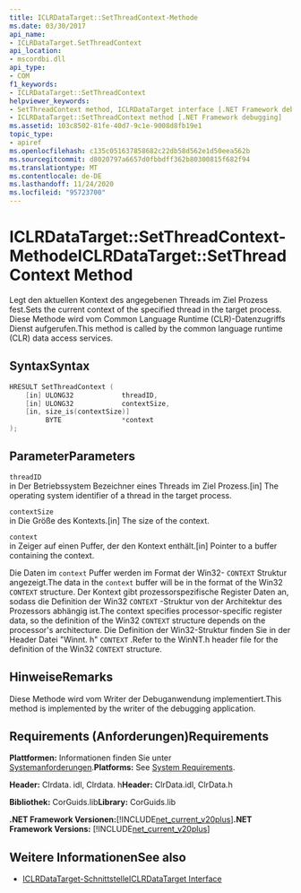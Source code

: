 ```yaml
---
title: ICLRDataTarget::SetThreadContext-Methode
ms.date: 03/30/2017
api_name:
- ICLRDataTarget.SetThreadContext
api_location:
- mscordbi.dll
api_type:
- COM
f1_keywords:
- ICLRDataTarget::SetThreadContext
helpviewer_keywords:
- SetThreadContext method, ICLRDataTarget interface [.NET Framework debugging]
- ICLRDataTarget::SetThreadContext method [.NET Framework debugging]
ms.assetid: 103c8502-81fe-40d7-9c1e-9008d8fb19e1
topic_type:
- apiref
ms.openlocfilehash: c135c051637858682c22db58d562e1d50eea562b
ms.sourcegitcommit: d8020797a6657d0fbbdff362b80300815f682f94
ms.translationtype: MT
ms.contentlocale: de-DE
ms.lasthandoff: 11/24/2020
ms.locfileid: "95723700"
---
```

# <a name="iclrdatatargetsetthreadcontext-method"></a><span data-ttu-id="f8d7e-102">ICLRDataTarget::SetThreadContext-Methode</span><span class="sxs-lookup"><span data-stu-id="f8d7e-102">ICLRDataTarget::SetThreadContext Method</span></span>

<span data-ttu-id="f8d7e-103">Legt den aktuellen Kontext des angegebenen Threads im Ziel Prozess fest.</span><span class="sxs-lookup"><span data-stu-id="f8d7e-103">Sets the current context of the specified thread in the target process.</span></span> <span data-ttu-id="f8d7e-104">Diese Methode wird vom Common Language Runtime (CLR)-Datenzugriffs Dienst aufgerufen.</span><span class="sxs-lookup"><span data-stu-id="f8d7e-104">This method is called by the common language runtime (CLR) data access services.</span></span>  
  
## <a name="syntax"></a><span data-ttu-id="f8d7e-105">Syntax</span><span class="sxs-lookup"><span data-stu-id="f8d7e-105">Syntax</span></span>  
  
```cpp  
HRESULT SetThreadContext (  
    [in] ULONG32            threadID,  
    [in] ULONG32            contextSize,  
    [in, size_is(contextSize)]
         BYTE               *context  
);  
```  
  
## <a name="parameters"></a><span data-ttu-id="f8d7e-106">Parameter</span><span class="sxs-lookup"><span data-stu-id="f8d7e-106">Parameters</span></span>  

 `threadID`  
 <span data-ttu-id="f8d7e-107">in Der Betriebssystem Bezeichner eines Threads im Ziel Prozess.</span><span class="sxs-lookup"><span data-stu-id="f8d7e-107">[in] The operating system identifier of a thread in the target process.</span></span>  
  
 `contextSize`  
 <span data-ttu-id="f8d7e-108">in Die Größe des Kontexts.</span><span class="sxs-lookup"><span data-stu-id="f8d7e-108">[in] The size of the context.</span></span>  
  
 `context`  
 <span data-ttu-id="f8d7e-109">in Zeiger auf einen Puffer, der den Kontext enthält.</span><span class="sxs-lookup"><span data-stu-id="f8d7e-109">[in] Pointer to a buffer containing the context.</span></span>  
  
 <span data-ttu-id="f8d7e-110">Die Daten im `context` Puffer werden im Format der Win32- `CONTEXT` Struktur angezeigt.</span><span class="sxs-lookup"><span data-stu-id="f8d7e-110">The data in the `context` buffer will be in the format of the Win32 `CONTEXT` structure.</span></span> <span data-ttu-id="f8d7e-111">Der Kontext gibt prozessorspezifische Register Daten an, sodass die Definition der Win32 `CONTEXT` -Struktur von der Architektur des Prozessors abhängig ist.</span><span class="sxs-lookup"><span data-stu-id="f8d7e-111">The context specifies processor-specific register data, so the definition of the Win32 `CONTEXT` structure depends on the processor's architecture.</span></span> <span data-ttu-id="f8d7e-112">Die Definition der Win32-Struktur finden Sie in der Header Datei "Winnt. h" `CONTEXT` .</span><span class="sxs-lookup"><span data-stu-id="f8d7e-112">Refer to the WinNT.h header file for the definition of the Win32 `CONTEXT` structure.</span></span>  
  
## <a name="remarks"></a><span data-ttu-id="f8d7e-113">Hinweise</span><span class="sxs-lookup"><span data-stu-id="f8d7e-113">Remarks</span></span>  

 <span data-ttu-id="f8d7e-114">Diese Methode wird vom Writer der Debuganwendung implementiert.</span><span class="sxs-lookup"><span data-stu-id="f8d7e-114">This method is implemented by the writer of the debugging application.</span></span>  
  
## <a name="requirements"></a><span data-ttu-id="f8d7e-115">Requirements (Anforderungen)</span><span class="sxs-lookup"><span data-stu-id="f8d7e-115">Requirements</span></span>  

 <span data-ttu-id="f8d7e-116">**Plattformen:** Informationen finden Sie unter [Systemanforderungen](../../get-started/system-requirements.md).</span><span class="sxs-lookup"><span data-stu-id="f8d7e-116">**Platforms:** See [System Requirements](../../get-started/system-requirements.md).</span></span>  
  
 <span data-ttu-id="f8d7e-117">**Header:** Clrdata. idl, Clrdata. h</span><span class="sxs-lookup"><span data-stu-id="f8d7e-117">**Header:** ClrData.idl, ClrData.h</span></span>  
  
 <span data-ttu-id="f8d7e-118">**Bibliothek:** CorGuids.lib</span><span class="sxs-lookup"><span data-stu-id="f8d7e-118">**Library:** CorGuids.lib</span></span>  
  
 <span data-ttu-id="f8d7e-119">**.NET Framework Versionen:**[!INCLUDE[net_current_v20plus](../../../../includes/net-current-v20plus-md.md)]</span><span class="sxs-lookup"><span data-stu-id="f8d7e-119">**.NET Framework Versions:** [!INCLUDE[net_current_v20plus](../../../../includes/net-current-v20plus-md.md)]</span></span>  
  
## <a name="see-also"></a><span data-ttu-id="f8d7e-120">Weitere Informationen</span><span class="sxs-lookup"><span data-stu-id="f8d7e-120">See also</span></span>

- [<span data-ttu-id="f8d7e-121">ICLRDataTarget-Schnittstelle</span><span class="sxs-lookup"><span data-stu-id="f8d7e-121">ICLRDataTarget Interface</span></span>](iclrdatatarget-interface.md)
